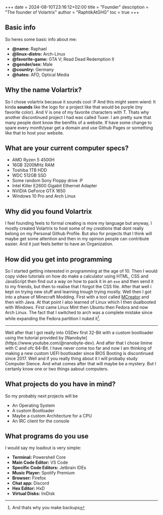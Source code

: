 +++
date = 2024-08-10T23:16:12+02:00
title = "Founder" 
description = "The founder of Volartrix"
author = "RaphtikAtGHG"
toc = true 
+++

## Basic info
So heres some basic info about me:
* **@name:** Raphael
* **@linux-distro:** Arch-Linux
* **@favorite-game:** GTA V; Read Dead Redemption II
* **@gender/sex:** Male
* **@country:** Germany
* **@hates:** AFD, Optical Media

## Why the name Volartrix?
So I chose volartrix becasue it sounds cool :P And this might seem wierd: It kinda **sounds** like the logo for a project like that would be purple (my favorite color). And V is one of my favorite characters with T. Thats why another discontinued project I had was called Tuxer. I am pretty sure that many people dont know the benifits of a website. If have some change to spare every month/year get a domain and use Github Pages or something like that to host your website.

## What are your current computer specs?
* AMD Ryzen 5 4500H 
* 16GB 3200MHz RAM
* Toshiba 1TB HDD
* WDC 512GB SSD
* Some random Sony Floppy drive :P
* Intel Killer E2600 Gigabit Ethernet Adapter
* NVIDIA GeForce GTX 1650
* Windows 10 Pro and Arch Linux

## Why did you found Volartrix
I feel founding feels to formal creating is more my language but anyway, I mostly created Volartrix to host some of my *creations*
that dont really belong on my Personal Github Profile. But also for projects that I think will maybe get some attention and then in my opinion people can contribute easier. And it just feels better to have an Organization.

## How did you get into programming

So I started getting interested in programming at the age of 10. Then I would copy video tutorials on how do make a calculator using HTML, CSS and JavaScript then find out a way on how to pack it in an `exe` and then send it to my friends, but then to realise that I forgot the CSS file. After that well i kept on trying new stuff and learning trough trying mostly. Well then I got into a phase of Minecraft Modding. First with a tool called [MCreator](https://mcreator.net/) and then with Java. At that point I also learned of Linux which I then dualbooted with Windows. First came Linux Mint then Ubuntu then Fedora and now Arch Linux. The fact that I switched to arch was a complete mistake since while expanding the Fedora partition I nuked it[^1].
<hr>
Well after that I got really into OSDev first 32-Bit with a custom bootloader using the tutorial provided by [Nanobyte](https://www.youtube.com/@nanobyte-dev). And after that I chose limine with C and ofc 64-Bit. I have never come too far and now I am thinking of making a new custom UEFI bootloader since BIOS Booting is discontinued since 2017. Well and if you really thing about it I will probaby study Computer Sience. And what comes after that will maybe be a mystery. But I certanly know one or two things aabout computers. 

## What projects do you have in mind?
So my probably next projects will be 
* An Operating System
* A custom Bootloader
* Maybe a custom Architecture for a CPU
* An IRC client for the console

## What programs do you use
I would say my loadout is very simple:

* **Terminal:** Powershell Core
* **Main Code Editor:** VS Code
* **Specific Code Editors:** Jetbrain IDEs
* **Music Player:** Spotify Premium
* **Browser:** Firefox
* **Chat app:** Discord
* **Hex Editor:** HxD
* **Virtual Disks:** ImDisk


[^1]: And thats why you make backups
